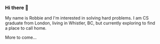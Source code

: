 ### Hi there 👋

My name is Robbie and I'm interested in solving hard problems. I am CS graduate from London, living in Whistler, BC, but currently exploring to find a place to call home.

More to come...

<!--
**RobbieMurray/RobbieMurray** is a ✨ _special_ ✨ repository because its `README.md` (this file) appears on your GitHub profile.

Here are some ideas to get you started:

- 🔭 I’m currently working on ...
- 🌱 I’m currently learning ...
- 👯 I’m looking to collaborate on ...
- 🤔 I’m looking for help with ...
- 💬 Ask me about ...
- 📫 How to reach me: ...
- ⚡ Fun fact: ...
-->

